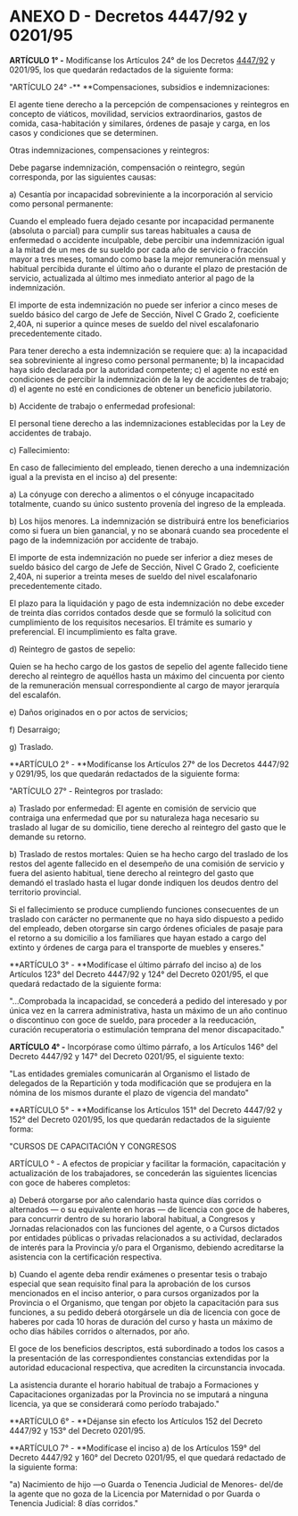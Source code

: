 # ANEXO D - Decretos 4447/92 y 0201/95

**ARTÍCULO 1° -** Modifícanse los Artículos 24° de los Decretos [4447/92](../../decreto-n-4447-92-or-regimen-laboral-de-la-administracion-provincial-de-impuestos/) y 0201/95, los que quedarán redactados de la siguiente forma:

"ARTÍCULO 24° -** **Compensaciones, subsidios e indemnizaciones:

El agente tiene derecho a la percepción de compensaciones y reintegros en concepto de viáticos, movilidad, servicios extraordinarios, gastos de comida, casa-habitación y similares, órdenes de pasaje y carga, en los casos y condiciones que se determinen.

Otras indemnizaciones, compensaciones y reintegros:

Debe pagarse indemnización, compensación o reintegro, según corresponda, por las siguientes causas:

a) Cesantía por incapacidad sobreviniente a la incorporación al servicio como personal permanente:

Cuando el empleado fuera dejado cesante por incapacidad permanente (absoluta o parcial) para cumplir sus tareas habituales a causa de enfermedad o accidente inculpable, debe percibir una indemnización igual a la mitad de un mes de su sueldo por cada año de servicio o fracción mayor a tres meses, tomando como base la mejor remuneración mensual y habitual percibida durante el último año o durante el plazo de prestación de servicio, actualizada al último mes inmediato anterior al pago de la indemnización.

El importe de esta indemnización no puede ser inferior a cinco meses de sueldo básico del cargo de Jefe de Sección, Nivel C Grado 2, coeficiente 2,40A, ni superior a quince meses de sueldo del nivel escalafonario precedentemente citado.

Para tener derecho a esta indemnización se requiere que: a) la incapacidad sea sobreviniente al ingreso como personal permanente; b) la incapacidad haya sido declarada por la autoridad competente; c) el agente no esté en condiciones de percibir la indemnización de la ley de accidentes de trabajo; d) el agente no esté en condiciones de obtener un beneficio jubilatorio.

b) Accidente de trabajo o enfermedad profesional:

El personal tiene derecho a las indemnizaciones establecidas por la Ley de accidentes de trabajo.

c) Fallecimiento:

En caso de fallecimiento del empleado, tienen derecho a una indemnización igual a la prevista en el inciso a) del presente:

a) La cónyuge con derecho a alimentos o el cónyuge incapacitado totalmente, cuando su único sustento provenía del ingreso de la empleada.

b) Los hijos menores. La indemnización se distribuirá entre los beneficiarios como si fuera un bien ganancial, y no se abonará cuando sea procedente el pago de la indemnización por accidente de trabajo.

El importe de esta indemnización no puede ser inferior a diez meses de sueldo básico del cargo de Jefe de Sección, Nivel C Grado 2, coeficiente 2,40A, ni superior a treinta meses de sueldo del nivel escalafonario precedentemente citado.

El plazo para la liquidación y pago de esta indemnización no debe exceder de treinta días corridos contados desde que se formuló la solicitud con cumplimiento de los requisitos necesarios. El trámite es sumario y preferencial. El incumplimiento es falta grave.

d) Reintegro de gastos de sepelio:

Quien se ha hecho cargo de los gastos de sepelio del agente fallecido tiene derecho al reintegro de aquéllos hasta un máximo del cincuenta por ciento de la remuneración mensual correspondiente al cargo de mayor jerarquía del escalafón.

e) Daños originados en o por actos de servicios;

f) Desarraigo;

g) Traslado.

**ARTÍCULO 2° - **Modifícanse los Artículos 27° de los Decretos 4447/92 y 0291/95, los que quedarán redactados de la siguiente forma:

"ARTÍCULO 27° - Reintegros por traslado:

a) Traslado por enfermedad: El agente en comisión de servicio que contraiga una enfermedad que por su naturaleza haga necesario su traslado al lugar de su domicilio, tiene derecho al reintegro del gasto que le demande su retorno.

b) Traslado de restos mortales: Quien se ha hecho cargo del traslado de los restos del agente fallecido en el desempeño de una comisión de servicio y fuera del asiento habitual, tiene derecho al reintegro del gasto que demandó el traslado hasta el lugar donde indiquen los deudos dentro del territorio provincial.

Si el fallecimiento se produce cumpliendo funciones consecuentes de un traslado con carácter no permanente que no haya sido dispuesto a pedido del empleado, deben otorgarse sin cargo órdenes oficiales de pasaje para el retorno a su domicilio a los familiares que hayan estado a cargo del extinto y órdenes de carga para el transporte de muebles y enseres."

**ARTÍCULO 3° - **Modifícase el último párrafo del inciso a) de los Artículos 123° del Decreto 4447/92 y 124° del Decreto 0201/95, el que quedará redactado de la siguiente forma:

"...Comprobada la incapacidad, se concederá a pedido del interesado y por única vez en la carrera administrativa, hasta un máximo de un año continuo o discontinuo con goce de sueldo, para proceder a la reeducación, curación recuperatoria o estimulación temprana del menor discapacitado."

**ARTÍCULO 4° -** Incorpórase como último párrafo, a los Artículos 146° del Decreto 4447/92 y 147° del Decreto 0201/95, el siguiente texto:

"Las entidades gremiales comunicarán al Organismo el listado de delegados de la Repartición y toda modificación que se produjera en la nómina de los mismos durante el plazo de vigencia del mandato"

**ARTÍCULO 5° - **Modifícanse los Artículos 151° del Decreto 4447/92 y 152° del Decreto 0201/95, los que quedarán redactados de la siguiente forma:

"CURSOS DE CAPACITACIÓN Y CONGRESOS

ARTÍCULO ° - A efectos de propiciar y facilitar la formación, capacitación y actualización de los trabajadores, se concederán las siguientes licencias con goce de haberes completos:

a) Deberá otorgarse por año calendario hasta quince días corridos o alternados — o su equivalente en horas — de licencia con goce de haberes, para concurrir dentro de su horario laboral habitual, a Congresos y Jornadas relacionados con las funciones del agente, o a Cursos dictados por entidades públicas o privadas relacionados a su actividad, declarados de interés para la Provincia y/o para el Organismo, debiendo acreditarse la asistencia con la certificación respectiva.

b) Cuando el agente deba rendir exámenes o presentar tesis o trabajo especial que sean requisito final para la aprobación de los cursos mencionados en el inciso anterior, o para cursos organizados por la Provincia o el Organismo, que tengan por objeto la capacitación para sus funciones, a su pedido deberá otorgársele un día de licencia con goce de haberes por cada 10 horas de duración del curso y hasta un máximo de ocho días hábiles corridos o alternados, por año.

El goce de los beneficios descriptos, está subordinado a todos los casos a la presentación de las correspondientes constancias extendidas por la autoridad educacional respectiva, que acrediten la circunstancia invocada.

La asistencia durante el horario habitual de trabajo a Formaciones y Capacitaciones organizadas por la Provincia no se imputará a ninguna licencia, ya que se considerará como período trabajado."

**ARTÍCULO 6° - **Déjanse sin efecto los Artículos 152 del Decreto 4447/92 y 153° del Decreto 0201/95.

**ARTÍCULO 7° - **Modifícase el inciso a) de los Artículos 159° del Decreto 4447/92 y 160° del Decreto 0201/95, el que quedará redactado de la siguiente forma:

"a) Nacimiento de hijo —o Guarda o Tenencia Judicial de Menores- del/de la agente que no goza de la Licencia por Maternidad o por Guarda o Tenencia Judicial: 8 días corridos."
